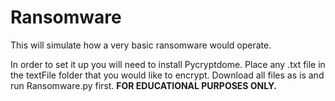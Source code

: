 # Ransomware
This will simulate how a very basic ransomware would operate.

In order to set it up you will need to install Pycryptdome.
Place any .txt file in the textFile folder that you would like to encrypt.
Download all files as is and run Ransomware.py first.
**FOR EDUCATIONAL PURPOSES ONLY.**
